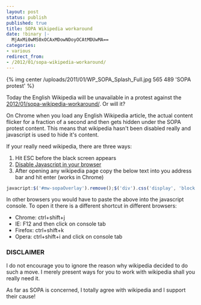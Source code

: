 ```yaml
---
layout: post
status: publish
published: true
title: SOPA Wikipedia workaround
date: !binary |-
  MjAxMi0wMS0xOCAxMDowNDoyOCAtMDUwMA==
categories:
- various
redirect_from:
- /2012/01/sopa-wikipedia-workaround/
---
```


{% img center /uploads/2011/01/WP_SOPA_Splash_Full.jpg 565 489 'SOPA protest' %}

<!--more-->

Today the English Wikipedia will be unavailable in a protest against the [2012/01/sopa-wikipedia-workaround/](http://en.wikipedia.org/wiki/SOPA]).
Or will it?

On Chrome when you load any English Wikipedia article, the actual content flicker for a fraction of a second and then
gets hidden under the SOPA protest content. This means that wikipedia hasn't been disabled really and javascript is used
to hide it's content.

If your really need wikipedia, there are three ways:

1. Hit ESC before the black screen appears
1. [Disable Javascript in your browser](http://lmgtfy.com/?q=Disable+Javascript+in+browser)
1. After opening any wikipedia page copy the below text into you address bar and hit enter (works in Chrome)

``` js
javacript:$('#mw-sopaOverlay').remove();$('div').css('display', 'block');
```

In other browsers you would have to paste the above into the javascript console. To open it there is a different shortcut
in different browsers:

* Chrome: ctrl+shift+j
* IE: F12 and then click on console tab
* Firefox: ctrl+shift+k
* Opera: ctrl+shift+i and click on console tab

### DISCLAIMER

I do not encourage you to ignore the reason why wikipedia decided to do such a move. I merely present ways for you to
work with wikipedia shall you really need it.

As far as SOPA is concerned, I totally agree with wikipedia and I support their cause!
